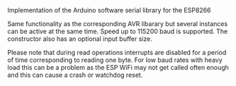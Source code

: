 Implementation of the Arduino software serial library for the ESP8266

Same functionality as the corresponding AVR libarary but several instances can be active at the same time.
Speed up to 115200 baud is supported. The constructor also has an optional input buffer size.

Please note that during read operations interrupts are disabled for a period of time corresponding to reading
one byte. For low baud rates with heavy load this can be a problem as the ESP WiFi may not get called often
enough and this can cause a crash or watchdog reset.

